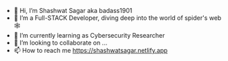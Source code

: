 - 👋 Hi, I’m Shashwat Sagar aka badass1901
- 👀 I’m a Full-STACK Developer,
     diving deep into the world of spider's web 🕸️
- 🌱 I’m currently learning as Cybersecurity Researcher
- 💞️ I’m looking to collaborate on ...
- 📫 How to reach me https://shashwatsagar.netlify.app

<!---
badass1901/badass1901 is a ✨ special ✨ repository because its `README.md` (this file) appears on your GitHub profile.
You can click the Preview link to take a look at your changes.
--->
